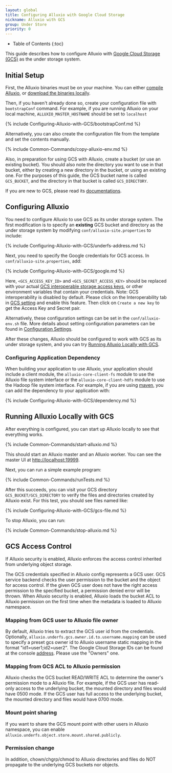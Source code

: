 ```yaml
---
layout: global
title: Configuring Alluxio with Google Cloud Storage
nickname: Alluxio with GCS
group: Under Store
priority: 0
---
```


* Table of Contents
{:toc}

This guide describes how to configure Alluxio with [Google Cloud Storage (GCS)](https://cloud.google.com/storage/) as the under storage system.

## Initial Setup

First, the Alluxio binaries must be on your machine. You can either
[compile Alluxio](Building-Alluxio-Master-Branch.html), or
[download the binaries locally](Running-Alluxio-Locally.html).

Then, if you haven't already done so, create your configuration file with `bootstrapConf` command.
For example, if you are running Alluxio on your local machine, `ALLUXIO_MASTER_HOSTNAME` should be
set to `localhost`

{% include Configuring-Alluxio-with-GCS/bootstrapConf.md %}

Alternatively, you can also create the configuration file from the template and set the contents
manually.

{% include Common-Commands/copy-alluxio-env.md %}


Also, in preparation for using GCS with Alluxio, create a bucket (or use an existing bucket). You
should also note the directory you want to use in that bucket, either by creating a new directory in
the bucket, or using an existing one. For the purposes of this guide, the GCS bucket name is called
`GCS_BUCKET`, and the directory in that bucket is called `GCS_DIRECTORY`.

If you are new to GCS, please read its
[documentations](https://cloud.google.com/storage/docs/overview).

## Configuring Alluxio

You need to configure Alluxio to use GCS as its under storage system. The first modification is to
specify an **existing** GCS bucket and directory as the under storage system by modifying
`conf/alluxio-site.properties` to include:

{% include Configuring-Alluxio-with-GCS/underfs-address.md %}

Next, you need to specify the Google credentials for GCS access. In `conf/alluxio-site.properties`,
add:

{% include Configuring-Alluxio-with-GCS/google.md %}

Here, `<GCS_ACCESS_KEY_ID>` and `<GCS_SECRET_ACCESS_KEY>` should be replaced with your actual
[GCS interoperable storage access keys](https://console.cloud.google.com/storage/settings),
or other environment variables that contain your credentials.
Note: GCS interoperability is disabled by default. Please click on the Interoperability tab
in [GCS setting](https://console.cloud.google.com/storage/settings) and enable this feature.
Then click on `Create a new key` to get the Access Key and Secret pair.

Alternatively, these configuration settings can be set in the `conf/alluxio-env.sh` file. More
details about setting configuration parameters can be found in
[Configuration Settings](Configuration-Settings.html#environment-variables).

After these changes, Alluxio should be configured to work with GCS as its under storage system, and
you can try [Running Alluxio Locally with GCS](#running-alluxio-locally-with-gcs).

### Configuring Application Dependency

When building your application to use Alluxio, your application should include a client module, the
`alluxio-core-client-fs` module to use the Alluxio file system interface or the
`alluxio-core-client-hdfs` module to use the Hadoop file system interface. For example, if you are
using [maven](https://maven.apache.org/), you can add the dependency to your application with:

{% include Configuring-Alluxio-with-GCS/dependency.md %}

## Running Alluxio Locally with GCS

After everything is configured, you can start up Alluxio locally to see that everything works.

{% include Common-Commands/start-alluxio.md %}

This should start an Alluxio master and an Alluxio worker. You can see the master UI at
[http://localhost:19999](http://localhost:19999).

Next, you can run a simple example program:

{% include Common-Commands/runTests.md %}

After this succeeds, you can visit your GCS directory `GCS_BUCKET/GCS_DIRECTORY` to verify the files
and directories created by Alluxio exist. For this test, you should see files named like:

{% include Configuring-Alluxio-with-GCS/gcs-file.md %}

To stop Alluxio, you can run:

{% include Common-Commands/stop-alluxio.md %}

## GCS Access Control

If Alluxio security is enabled, Alluxio enforces the access control inherited from underlying object
storage.

The GCS credentials specified in Alluxio config represents a GCS user. GCS service backend checks
the user permission to the bucket and the object for access control. If the given GCS user does not
have the right access permission to the specified bucket, a permission denied error will be thrown.
When Alluxio security is enabled, Alluxio loads the bucket ACL to Alluxio permission on the first
time when the metadata is loaded to Alluxio namespace.

### Mapping from GCS user to Alluxio file owner

By default, Alluxio tries to extract the GCS user id from the credentials. Optionally,
`alluxio.underfs.gcs.owner.id.to.username.mapping` can be used to specify a preset gcs owner id to
Alluxio username static mapping in the format "id1=user1;id2=user2". The Google Cloud Storage IDs
can be found at the console [address](https://console.cloud.google.com/storage/settings). Please use
the "Owners" one.

### Mapping from GCS ACL to Alluxio permission

Alluxio checks the GCS bucket READ/WRITE ACL to determine the owner's permission mode to a Alluxio
file. For example, if the GCS user has read-only access to the underlying bucket, the mounted
directory and files would have 0500 mode. If the GCS user has full access to the underlying bucket,
the mounted directory and files would have 0700 mode.

### Mount point sharing

If you want to share the GCS mount point with other users in Alluxio namespace, you can enable
`alluxio.underfs.object.store.mount.shared.publicly`.

### Permission change

In addition, chown/chgrp/chmod to Alluxio directories and files do NOT propagate to the underlying
GCS buckets nor objects.
